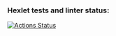 ### Hexlet tests and linter status:
[![Actions Status](https://github.com/Vladislav-K-95/php-project-45/workflows/hexlet-check/badge.svg)](https://github.com/Vladislav-K-95/php-project-45/actions)